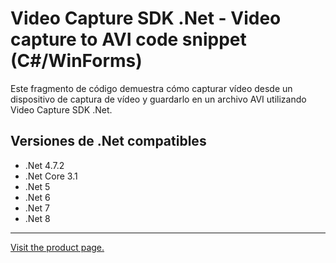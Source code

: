 ﻿# Video Capture SDK .Net - Video capture to AVI code snippet (C#/WinForms)

Este fragmento de código demuestra cómo capturar vídeo desde un dispositivo de captura de vídeo y guardarlo en un archivo AVI utilizando Video Capture SDK .Net.

## Versiones de .Net compatibles

* .Net 4.7.2
* .Net Core 3.1
* .Net 5
* .Net 6
* .Net 7
* .Net 8

---

[Visit the product page.](https://www.visioforge.com/video-capture-sdk-net)
